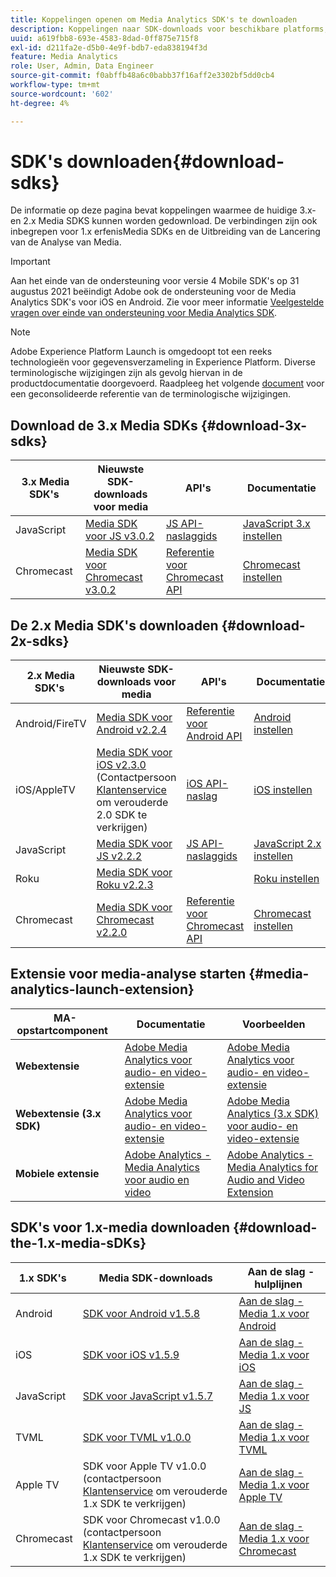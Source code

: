 ```yaml
---
title: Koppelingen openen om Media Analytics SDK's te downloaden
description: Koppelingen naar SDK-downloads voor beschikbare platforms, zoals Android, iOS, JavaScript, Chromecast en Roku.
uuid: a619fbb8-693e-4583-8dad-0ff875e715f8
exl-id: d211fa2e-d5b0-4e9f-bdb7-eda838194f3d
feature: Media Analytics
role: User, Admin, Data Engineer
source-git-commit: f0abffb48a6c0babb37f16aff2e3302bf5dd0cb4
workflow-type: tm+mt
source-wordcount: '602'
ht-degree: 4%

---
```


# SDK&#39;s downloaden{#download-sdks}

De informatie op deze pagina bevat koppelingen waarmee de huidige 3.x- en 2.x Media SDKS kunnen worden gedownload. De verbindingen zijn ook inbegrepen voor 1.x erfenisMedia SDKs en de Uitbreiding van de Lancering van de Analyse van Media.

>[!IMPORTANT]
>
>Aan het einde van de ondersteuning voor versie 4 Mobile SDK&#39;s op 31 augustus 2021 beëindigt Adobe ook de ondersteuning voor de Media Analytics SDK&#39;s voor iOS en Android.  Zie voor meer informatie [Veelgestelde vragen over einde van ondersteuning voor Media Analytics SDK](/help/sdk-implement/end-of-support-faqs.md).

>[!NOTE]
>Adobe Experience Platform Launch is omgedoopt tot een reeks technologieën voor gegevensverzameling in Experience Platform. Diverse terminologische wijzigingen zijn als gevolg hiervan in de productdocumentatie doorgevoerd. Raadpleeg het volgende [document](https://experienceleague.adobe.com/docs/experience-platform/tags/term-updates.html?lang=en) voor een geconsolideerde referentie van de terminologische wijzigingen.



## Download de 3.x Media SDKs {#download-3x-sdks}

| 3.x Media SDK&#39;s  | Nieuwste SDK-downloads voor media |  API&#39;s   |  Documentatie  |
| --- | --- | --- | --- |
| JavaScript | [Media SDK voor JS v3.0.2](https://github.com/Adobe-Marketing-Cloud/media-sdks/releases/tag/js-v3.0.2) | [JS API-naslaggids](https://adobe-marketing-cloud.github.io/media-sdks/reference/javascript_3x/index.html) | [JavaScript 3.x instellen](/help/sdk-implement/setup/setup-javascript/set-up-js-3.md) |
| Chromecast | [Media SDK voor Chromecast v3.0.2](https://github.com/Adobe-Marketing-Cloud/media-sdks/releases/tag/chromecast-v3.0.2) | [Referentie voor Chromecast API](https://adobe-marketing-cloud.github.io/media-sdks/reference/chromecast/) | [Chromecast instellen](/help/sdk-implement/setup/set-up-chromecast.md) |


## De 2.x Media SDK&#39;s downloaden {#download-2x-sdks}

| 2.x Media SDK&#39;s  | Nieuwste SDK-downloads voor media |  API&#39;s   |  Documentatie  |
| --- | --- | --- | --- |
| Android/FireTV | [Media SDK voor Android v2.2.4](https://github.com/Adobe-Marketing-Cloud/media-sdks/releases/tag/android-v2.2.4) | [Referentie voor Android API](https://adobe-marketing-cloud.github.io/media-sdks/reference/android/) | [Android instellen](/help/sdk-implement/setup/set-up-android.md) |
| iOS/AppleTV | [Media SDK voor iOS v2.3.0](https://github.com/Adobe-Marketing-Cloud/media-sdks/releases/tag/ios-v2.3.0) (Contactpersoon [Klantenservice ](https://helpx.adobe.com/marketing-cloud/contact-support.html) om verouderde 2.0 SDK te verkrijgen) | [iOS API-naslag](https://adobe-marketing-cloud.github.io/media-sdks/reference/ios/) | [iOS instellen](/help/sdk-implement/setup/set-up-ios.md) |
| JavaScript | [Media SDK voor JS v2.2.2](https://github.com/Adobe-Marketing-Cloud/media-sdks/releases/tag/js-v2.2.2) | [JS API-naslaggids](https://adobe-marketing-cloud.github.io/media-sdks/reference/javascript/) | [JavaScript 2.x instellen](/help/sdk-implement/setup/setup-javascript/set-up-js-2.md) |
| Roku | [Media SDK voor Roku v2.2.3](https://github.com/Adobe-Marketing-Cloud/media-sdks/releases/tag/roku-v2.2.3) |  | [Roku instellen](/help/sdk-implement/setup/set-up-roku.md) |
| Chromecast | [Media SDK voor Chromecast v2.2.0](https://github.com/Adobe-Marketing-Cloud/media-sdks/releases/tag/chromecast-v2.2.0) | [Referentie voor Chromecast API](https://adobe-marketing-cloud.github.io/media-sdks/reference/chromecast/) | [Chromecast instellen](/help/sdk-implement/setup/set-up-chromecast.md) |

## Extensie voor media-analyse starten {#media-analytics-launch-extension}

| MA-opstartcomponent   | Documentatie | Voorbeelden |
|---|---|---|
| **Webextensie** | [Adobe Media Analytics voor audio- en video-extensie](https://experienceleague.adobe.com/docs/experience-platform/tags/extensions/adobe/media-analytics/overview.html) | [Adobe Media Analytics voor audio- en video-extensie](https://github.com/Adobe-Marketing-Cloud/media-sdks/tree/master/samples/launch/js/2.x) |
| **Webextensie (3.x SDK)** | [Adobe Media Analytics voor audio- en video-extensie](https://experienceleague.adobe.com/docs/experience-platform/tags/extensions/adobe/media-analytics-3x/overview.html) | [Adobe Media Analytics (3.x SDK) voor audio- en video-extensie](https://github.com/Adobe-Marketing-Cloud/media-sdks/tree/master/samples/launch/js/3.x) |
| **Mobiele extensie** | [Adobe Analytics - Media Analytics voor audio en video](https://aep-sdks.gitbook.io/docs/using-mobile-extensions/adobe-media-analytics) | [Adobe Analytics - Media Analytics for Audio and Video Extension](https://github.com/Adobe-Marketing-Cloud/media-sdks/tree/master/samples/launch/mobile) |

## SDK&#39;s voor 1.x-media downloaden {#download-the-1.x-media-sDKs}

| 1.x SDK&#39;s  |  Media SDK-downloads  |  Aan de slag - hulplijnen  |
| --- | --- | --- |
| Android | [SDK voor Android v1.5.8](https://github.com/Adobe-Marketing-Cloud/video-heartbeat/releases/tag/android-v1.5.8) | [Aan de slag - Media 1.x voor Android](setup/vhl-dev-guide-v15_android.pdf) |
| iOS | [SDK voor iOS v1.5.9](https://github.com/Adobe-Marketing-Cloud/video-heartbeat/releases/tag/ios-v1.5.9) | [Aan de slag - Media 1.x voor iOS](setup/vhl-dev-guide-v15_ios.pdf) |
| JavaScript | [SDK voor JavaScript v1.5.7](https://github.com/Adobe-Marketing-Cloud/video-heartbeat/releases/tag/js-v1.5.7) | [Aan de slag - Media 1.x voor JS](setup/vhl-dev-guide-v15_js.pdf) |
| TVML | [SDK voor TVML v1.0.0](https://github.com/Adobe-Marketing-Cloud/video-heartbeat/releases/tag/tvml-v1.0.0) | [Aan de slag - Media 1.x voor TVML](setup/vhl_tvml.pdf) |
| Apple TV | SDK voor Apple TV v1.0.0 (contactpersoon [Klantenservice](https://helpx.adobe.com/marketing-cloud/contact-support.html) om verouderde 1.x SDK te verkrijgen) | [Aan de slag - Media 1.x voor Apple TV](setup/vhl-dev-guide-v1x_appletv.pdf) |
| Chromecast | SDK voor Chromecast v1.0.0 (contactpersoon [Klantenservice](https://helpx.adobe.com/marketing-cloud/contact-support.html) om verouderde 1.x SDK te verkrijgen) | [Aan de slag - Media 1.x voor Chromecast](setup/chromecast_1.x_sdk.pdf) |
